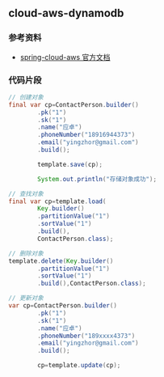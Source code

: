 ## cloud-aws-dynamodb

### 参考资料

* [spring-cloud-aws 官方文档](https://docs.awspring.io/spring-cloud-aws/docs/3.0.0/reference/html/index.html#spring-cloud-aws-dynamoDb)

### 代码片段

```java
// 创建对象
final var cp=ContactPerson.builder()
        .pk("1")
        .sk("1")
        .name("应卓")
        .phoneNumber("18916944373")
        .email("yingzhor@gmail.com")
        .build();

        template.save(cp);

        System.out.println("存储对象成功");
```

```java
// 查找对象
final var cp=template.load(
        Key.builder()
        .partitionValue("1")
        .sortValue("1")
        .build(),
        ContactPerson.class);
```

```java
// 删除对象
template.delete(Key.builder()
        .partitionValue("1")
        .sortValue("1")
        .build(),ContactPerson.class);
```

```java
// 更新对象
var cp=ContactPerson.builder()
        .pk("1")
        .sk("1")
        .name("应卓")
        .phoneNumber("189xxxx4373")
        .email("yingzhor@gmail.com")
        .build();

        cp=template.update(cp);
```